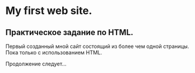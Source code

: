 
# My first web site.

## Практическое задание по HTML.

Первый созданный мной сайт состоящий из более чем одной страницы.
Пока только с использованием HTML.

Продолжение следует...

